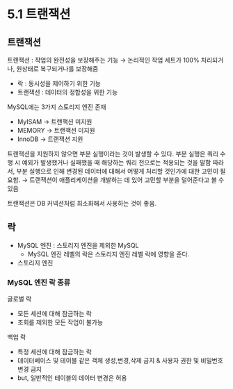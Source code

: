 # 5.1 트랜잭션

## 트랜잭션

트랜잭션 : 작업의 완전성을 보장해주는 기능 → 논리적인 작업 세트가 100% 처리되거나, 원상태로 복구되거나를 보장해줌

- 락 : 동시성을 제어하기 위한 기능
- 트랜잭션 : 데이터의 정합성을 위한 기능

MySQL에는 3가지 스토리지 엔진 존재

- MyISAM → 트랜잭션 미지원
- MEMORY → 트랜잭션 미지원
- InnoDB → 트랜잭션 지원

트랜잭션을 지원하지 않으면 부분 실행이라는 것이 발생할 수 있다.
부분 실행은 쿼리 수행 시 예외가 발생했거나 실패했을 때 해당하는 쿼리 전으로는 적용되는 것을 말함
따라서, 부분 실행으로 인해 변경된 데이터에 대해서 어떻게 처리할 것인가에 대한 고민이 필요함.
→ 트랜잭션이 애플리케이션을 개발하는 데 있어 고민할 부분을 덜어준다고 볼 수 있음

트랜잭션은 DB 커넥션처럼 최소화해서 사용하는 것이 좋음.

## 락

- MySQL 엔진 : 스토리지 엔진을 제외한 MySQL
  - MySQL 엔진 레벨의 락은 스토리지 엔진 레벨 락에 영향을 준다.
- 스토리지 엔진

### MySQL 엔진 락 종류

글로벌 락

- 모든 세션에 대해 잠금하는 락
- 조회를 제외한 모든 작업이 불가능

백업 락

- 특정 세션에 대해 잠금하는 락
- 데이터베이스 및 테이블 같은 객체 생성,변경,삭제 금지 & 사용자 권한 및 비밀번호 변경 금지
- but, 일반적인 테이블의 데이터 변경은 허용
